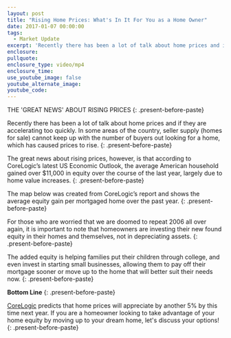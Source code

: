 ```yaml
---
layout: post
title: "Rising Home Prices: What's In It For You as a Home Owner"
date: 2017-01-07 00:00:00
tags:
  - Market Update
excerpt: 'Recently there has been a lot of talk about home prices and if they are accelerating too quickly. In some areas of the country, seller supply (homes for sale) cannot keep up with the number of buyers out looking for a home, which has caused prices to rise.'
enclosure:
pullquote:
enclosure_type: video/mp4
enclosure_time:
use_youtube_image: false
youtube_alternate_image:
youtube_code:
---
```



THE 'GREAT NEWS' ABOUT RISING PRICES
{: .present-before-paste}

Recently there has been a lot of talk about home prices and if they are accelerating too quickly. In some areas of the country, seller supply (homes for sale) cannot keep up with the number of buyers out looking for a home, which has caused prices to rise.
{: .present-before-paste}

The great news about rising prices, however, is that according to CoreLogic’s latest US Economic Outlook, the average American household gained over $11,000 in equity over the course of the last year, largely due to home value increases.
{: .present-before-paste}

The map below was created from CoreLogic’s report and shows the average equity gain per mortgaged home over the past year.
{: .present-before-paste}

For those who are worried that we are doomed to repeat 2006 all over again, it is important to note that homeowners are investing their new found equity in their homes and themselves, not in depreciating assets.
{: .present-before-paste}

The added equity is helping families put their children through college, and even invest in starting small businesses, allowing them to pay off their mortgage sooner or move up to the home that will better suit their needs now.
{: .present-before-paste}

**Bottom Line**
{: .present-before-paste}

[CoreLogic](http://www.corelogic.com/search.aspx?q=rising%20home%20prices%202017&amp;start=1) predicts that home prices will appreciate by another 5% by this time next year. If you are a homeowner looking to take advantage of your home equity by moving up to your dream home, let's discuss your options!
{: .present-before-paste}